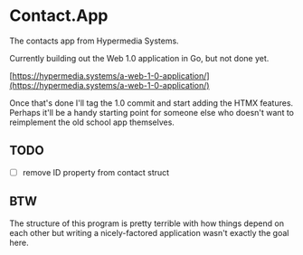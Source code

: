 # Contact.App

The contacts app from Hypermedia Systems.

Currently building out the Web 1.0 application in Go, but not done yet.

[https://hypermedia.systems/a-web-1-0-application/](https://hypermedia.systems/a-web-1-0-application/)

Once that's done I'll tag the 1.0 commit and start adding the HTMX features. Perhaps it'll be a handy starting point for someone else who doesn't want to reimplement the old school app themselves.

## TODO

- [ ] remove ID property from contact struct

## BTW

The structure of this program is pretty terrible with how things depend on each other but 
writing a nicely-factored application wasn't exactly the goal here.
